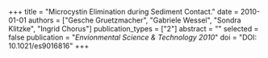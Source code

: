 +++
title = "Microcystin Elimination during Sediment Contact."
date = 2010-01-01
authors = ["Gesche Gruetzmacher", "Gabriele Wessel", "Sondra Klitzke", "Ingrid Chorus"]
publication_types = ["2"]
abstract = ""
selected = false
publication = "*Envionmental Science & Technology 2010*"
doi = "DOI: 10.1021/es9016816"
+++


